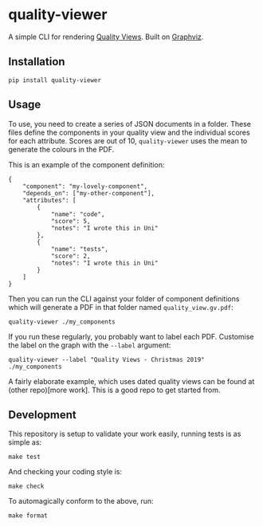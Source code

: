 # quality-viewer
A simple CLI for rendering [Quality Views](https://blog.colinbreck.com/using-quality-views-to-communicate-software-quality-and-evolution/). Built on [Graphviz](https://www.graphviz.org/).

## Installation
```
pip install quality-viewer
```

## Usage
To use, you need to create a series of JSON documents in a folder. These files define the components in your quality view and the individual scores for each attribute. Scores are out of 10, `quality-viewer` uses the mean to generate the colours in the PDF.

This is an example of the component definition:

```
{
    "component": "my-lovely-component",
    "depends_on": ["my-other-component"],
    "attributes": [
        {
            "name": "code",
            "score": 5,
            "notes": "I wrote this in Uni"
        },
        {
            "name": "tests",
            "score": 2,
            "notes": "I wrote this in Uni"
        }
    ]
}
```

Then you can run the CLI against your folder of component definitions which will generate a PDF in that folder named `quality_view.gv.pdf`:

```
quality-viewer ./my_components
```

If you run these regularly, you probably want to label each PDF. Customise the label on the graph with the `--label` argument:

```
quality-viewer --label "Quality Views - Christmas 2019" ./my_components
```

A fairly elaborate example, which uses dated quality views can be found at (other repo)[more work]. This is a good repo to get started from.

## Development
This repository is setup to validate your work easily, running tests is as simple as:

```
make test
```

And checking your coding style is:

```
make check
```

To automagically conform to the above, run:

```
make format
```
